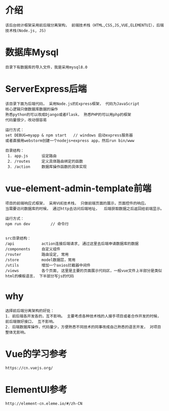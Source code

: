 # 介绍
	该后台统计框架采用前后端分离架构， 前端技术栈（HTML,CSS,JS,VUE,ELEMENTUI），后端技术栈(Node.js, JS)


# 数据库Mysql

	目录下有数据库的导入文件，我是采用mysql8.0

# ServerExpress后端

	该目录下面为后端代码， 采用Node.js的Express框架， 代码为JavaScript
	核心逻辑只做数据库数据的操作
	熟悉python的可以改成Django或者Flask， 熟悉PHP的可以用php的框架
	代码量很少，改动很容易

	运行方式：
	set DEBUG=myapp & npm start   // windows 启动express服务器
	或者直接用webstorm创建一个nodejs+express app，然后run bin/www

	目录结构：
	 1. app.js		设定路由
	 2. /routes		定义具体路由绑定的函数
	 3. /action		数据库操作函数的具体实现


# vue-element-admin-template前端

	项目的前端响应式框架， 采用VUE技术栈， 只做前端页面的展示，页面控件的响应。
	当需要访问数据库的时候， 通过http去访问后端地址，  后端获取数据之后返回给前端显示。

	运行方式：
	npm run dev			// 命令行

	
	src目录结构：
	/api			action连接后端请求, 通过这里去后端申请数据库的数据
	/components		自定义组件
	/router			路由设定, 常用
	/store			model数据层，常用
	/utils			增加一个axios拦截器中间件
	/views			各个页面, 这里是主要的页面展示代码区，一般vue文件上半部分是类似html的模板语言， 下半部分写js的代码




# why

	选择前后端分离架构的好处：
	1. 前后端各开发各的，互不影响。 主要考虑各种技术栈的人接手项目或者合作开发的时候，前后端做好接口， 互不影响。
	2. 后端数据库操作，代码量少，方便熟悉不同技术的同事改成自己熟悉的语言开发， 对项目整体无影响。
	

#  Vue的学习参考

	https://cn.vuejs.org/ 

#  ElementUI参考

	http://element-cn.eleme.io/#/zh-CN


